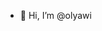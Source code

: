 - 👋 Hi, I’m @olyawi


<!---
olyawi/olyawi is a ✨ special ✨ repository because its `README.md` (this file) appears on your GitHub profile.
You can click the Preview link to take a look at your changes.
--->
